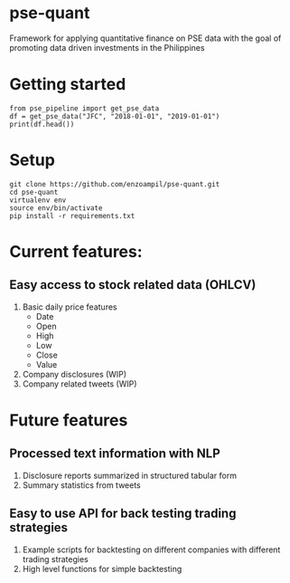 # pse-quant
Framework for applying quantitative finance on PSE data with the goal of promoting data driven investments in the Philippines

# Getting started
```
from pse_pipeline import get_pse_data
df = get_pse_data("JFC", "2018-01-01", "2019-01-01")
print(df.head())
```
# Setup
```
git clone https://github.com/enzoampil/pse-quant.git
cd pse-quant
virtualenv env
source env/bin/activate
pip install -r requirements.txt
```

# Current features:
## Easy access to stock related data (OHLCV)
1. Basic daily price features
    - Date
    - Open
    - High
    - Low
    - Close
    - Value
 2. Company disclosures (WIP)
 3. Company related tweets (WIP)

 # Future features
## Processed text information with NLP
1. Disclosure reports summarized in structured tabular form
2. Summary statistics from tweets

## Easy to use API for back testing trading strategies
1. Example scripts for backtesting on different companies with different trading strategies
2. High level functions for simple backtesting
